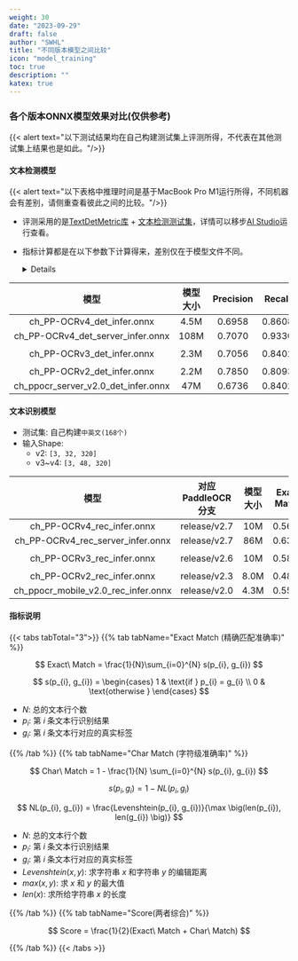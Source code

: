 ```yaml
---
weight: 30
date: "2023-09-29"
draft: false
author: "SWHL"
title: "不同版本模型之间比较"
icon: "model_training"
toc: true
description: ""
katex: true
---
```


### 各个版本ONNX模型效果对比(仅供参考)
{{< alert text="以下测试结果均在自己构建测试集上评测所得，不代表在其他测试集上结果也是如此。"/>}}

#### 文本检测模型
{{< alert text="以下表格中推理时间是基于MacBook Pro M1运行所得，不同机器会有差别，请侧重查看彼此之间的比较。"/>}}

- 评测采用的是[TextDetMetric库](https://github.com/SWHL/TextDetMetric) + [文本检测测试集](https://www.modelscope.cn/datasets/liekkas/text_det_test_dataset/summary)，详情可以移步[AI Studio](https://aistudio.baidu.com/projectdetail/6679889?sUid=57084&shared=1&ts=1693054678460)运行查看。
- 指标计算都是在以下参数下计算得来，差别仅在于模型文件不同。
  <details>

  ```yaml {linenos=table}
  pre_process:
      DetResizeForTest:
          limit_side_len: 736
          limit_type: min
      NormalizeImage:
          std: [0.229, 0.224, 0.225]
          mean: [0.485, 0.456, 0.406]
          scale: 1./255.
          order: hwc
      ToCHWImage:
      KeepKeys:
          keep_keys: ['image', 'shape']

  post_process:
      thresh: 0.3
      box_thresh: 0.5
      max_candidates: 1000
      unclip_ratio: 1.6
      use_dilation: true
      score_mode: "fast"
  ```
  </details>

|  模型  | 模型大小| Precision | Recall | H-mean   | Speed(s/img) |
| :---------------------------------: | :----------------: | :-------: | :----: | :----: | :------ |
|     ch_PP-OCRv4_det_infer.onnx      |     4.5M      |  0.6958   | 0.8608 | 0.7696 |   0.6176   |
| ch_PP-OCRv4_det_server_infer.onnx |    108M      |  0.7070   | 0.9330 | **0.8044** |   13.9348   |
||||||
|     ch_PP-OCRv3_det_infer.onnx      |     2.3M      |  0.7056   | 0.8402 | 0.7671 |   0.4047  |
||||||
|     ch_PP-OCRv2_det_infer.onnx      |     2.2M      |  0.7850   | 0.8093 | **0.7970** |   0.3441   |
| ch_ppocr_server_v2.0_det_infer.onnx |     47M      |  0.6736   | 0.8402 | 0.7477 |   2.6560   |

#### 文本识别模型
- 测试集: 自己构建`中英文(168个)`
- 输入Shape:
  - v2: `[3, 32, 320]`
  - v3~v4: `[3, 48, 320]`

|                模型                  | 对应PaddleOCR分支|  模型大小  |    Exact Match   |   Char Match    | Score |Speed(s/img)  |
| :---------------------------: |:--:| :--------------:    | :-------: | :--------------: | :-------------: | :--: |
|ch_PP-OCRv4_rec_infer.onnx | release/v2.7      |       10M        |      0.5655      |     0.9261      |   0.7458   | 0.0218 |
| ch_PP-OCRv4_rec_server_infer.onnx | release/v2.7      |  86M  |        0.6310      |     0.9382      | **0.7846**   | 0.1622 |
||||||||
|     ch_PP-OCRv3_rec_infer.onnx | release/v2.6      |       10M         |     0.5893      |     0.9209      |  **0.7551**   |  0.0183 |
||||||||
|     ch_PP-OCRv2_rec_infer.onnx | release/v2.3     |      8.0M        |       0.4881      |     0.9029      | 0.6955   | 0.0193 |
| ch_ppocr_mobile_v2.0_rec_infer.onnx | release/v2.0 |      4.3M        |        0.5595      |     0.8979      | 0.7287   |0.0045  |

#### 指标说明

{{< tabs tabTotal="3">}}
{{% tab tabName="Exact Match (精确匹配准确率)" %}}

$$
Exact\ Match = \frac{1}{N}\sum_{i=0}^{N} s(p_{i}, g_{i})
$$

$$
s(p_{i}, g_{i})  = \begin{cases}
    1 & \text{if } p_{i} = g_{i} \\
    0 & \text{otherwise }
\end{cases}
$$


- $N$: 总的文本行个数
- $p_{i}$: 第 $i$ 条文本行识别结果
- $g_{i}$: 第 $i$ 条文本行对应的真实标签

{{% /tab %}}
{{% tab tabName="Char Match (字符级准确率)" %}}

$$
Char\ Match = 1 - \frac{1}{N} \sum_{i=0}^{N} s(p_{i}, g_{i})
$$

$$
s(p_{i}, g_{i}) = 1 - NL(p_{i}, g_{i})
$$

$$
NL(p_{i}, g_{i}) = \frac{Levenshtein(p_{i}, g_{i})}{\max \big(len(p_{i}), len(g_{i}) \big)}
$$

- $N$: 总的文本行个数
- $p_{i}$: 第 $i$ 条文本行识别结果
- $g_{i}$: 第 $i$ 条文本行对应的真实标签
- $Levenshtein(x, y)$: 求字符串 $x$ 和字符串 $y$ 的编辑距离
- $max(x, y)$: 求 $x$ 和 $y$ 的最大值
- $len(x)$: 求所给字符串 $x$ 的长度

{{% /tab %}}
{{% tab tabName="Score(两者综合)" %}}

$$
Score = \frac{1}{2}(Exact\ Match + Char\ Match)
$$

{{% /tab %}}
{{< /tabs >}}
